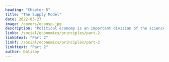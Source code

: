 ```yaml
---
heading: "Chapter 5"
title: "The Supply Model"
date: 2022-03-27
image: /covers/econsp.jpg
description: "Political economy is an important division of the science of government. The object of government is the happiness of men, united in society"
linkb: /social/economics/principles/part-2
linkbtext: "Part 2"
linkf: /social/economics/principles/part-2
linkftext: "Part 2"
author: Dalisay
---
```



